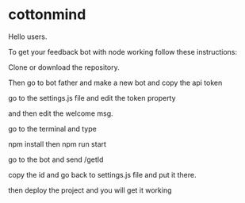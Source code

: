 # cottonmind
Hello users.

To get your feedback bot with node working follow these instructions:

Clone or download the repository. 

Then go to bot father and make a new bot and copy the api token

go to the settings.js file and edit the token property

and then edit the welcome msg. 

go to the terminal and type 

npm install
then 
npm run start

go to the bot and send  /getId

copy the id and go back to settings.js file and put it there.

then deploy the project and you will get it working
